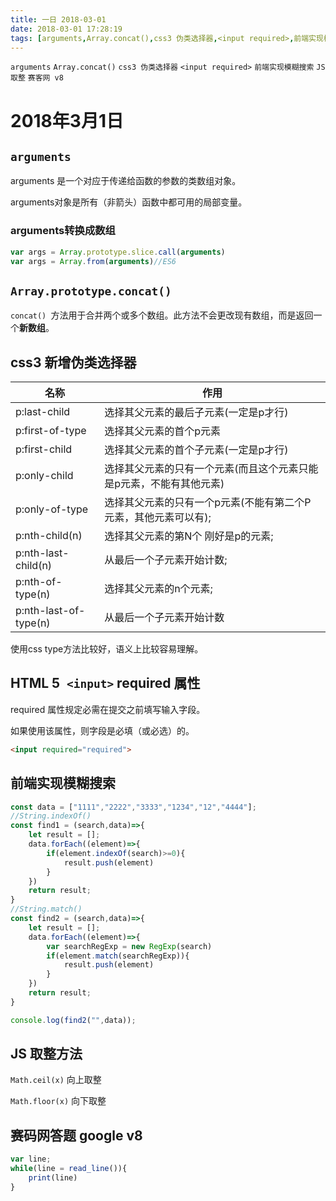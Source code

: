 ```yaml
---
title: 一日 2018-03-01
date: 2018-03-01 17:28:19
tags: [arguments,Array.concat(),css3 伪类选择器,<input required>,前端实现模糊搜索,JS取整,赛客网 v8]
---
```

`arguments` `Array.concat()` `css3 伪类选择器` `<input required>` `前端实现模糊搜索` `JS取整` `赛客网 v8`
<!--more-->
# 2018年3月1日
## `arguments`
arguments 是一个对应于传递给函数的参数的类数组对象。

arguments对象是所有（非箭头）函数中都可用的局部变量。
### arguments转换成数组
```js
var args = Array.prototype.slice.call(arguments)
var args = Array.from(arguments)//ES6
```
## `Array.prototype.concat()`
`concat() `方法用于合并两个或多个数组。此方法不会更改现有数组，而是返回一个**新数组**。
## css3 新增伪类选择器

| 名称                  | 作用                                                                |
| --------------------- | ------------------------------------------------------------------- |
| p:last-child          | 选择其父元素的最后子元素(一定是p才行)                               |
| p:first-of-type       | 选择其父元素的首个p元素                                             |
| p:first-child         | 选择其父元素的首个子元素(一定是p才行)                               |
| p:only-child          | 选择其父元素的只有一个元素(而且这个元素只能是p元素，不能有其他元素) |
| p:only-of-type        | 选择其父元素的只有一个p元素(不能有第二个P元素，其他元素可以有);     |
| p:nth-child(n)        | 选择其父元素的第N个 刚好是p的元素;                                  |
| p:nth-last-child(n)   | 从最后一个子元素开始计数;                                           |
| p:nth-of-type(n)      | 选择其父元素的n个元素;                                              |
| p:nth-last-of-type(n) | 从最后一个子元素开始计数                                            |

使用css type方法比较好，语义上比较容易理解。

## HTML 5` <input>` required 属性
required 属性规定必需在提交之前填写输入字段。

如果使用该属性，则字段是必填（或必选）的。
```html
<input required="required">
```

## 前端实现模糊搜索
```js
const data = ["1111","2222","3333","1234","12","4444"];
//String.indexOf()
const find1 = (search,data)=>{
    let result = [];
    data.forEach((element)=>{
        if(element.indexOf(search)>=0){
            result.push(element)
        }
    })
    return result;
}
//String.match()
const find2 = (search,data)=>{
    let result = [];
    data.forEach((element)=>{
        var searchRegExp = new RegExp(search)
        if(element.match(searchRegExp)){
            result.push(element)
        }
    })
    return result;
}

console.log(find2("",data));

```
## JS 取整方法
`Math.ceil(x)` 向上取整

`Math.floor(x)` 向下取整

## 赛码网答题 google v8
```js
var line;
while(line = read_line()){
    print(line)
}
```